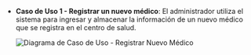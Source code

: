 * **Caso de Uso 1 - Registrar un nuevo médico**: El administrador utiliza el sistema para ingresar y almacenar la información de un nuevo médico que se registra en el centro de salud.

  ![Diagrama de Caso de Uso - Registrar Nuevo Médico](./Adicionales/Imagenes/Diagrama_Caso_1.png)
